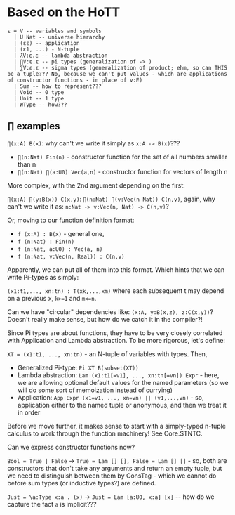 # Based on the HoTT

```
ε = V -- variables and symbols
  | U Nat -- universe hierarchy
  | (εε) -- application
  | (ε1, ...) - N-tuple
  | 𝜆V:ε.ε -- lambda abstraction
  | ∏V:ε.ε -- pi types (generalization of -> )
  | ∑V:ε.ε -- sigma types (generalization of product; ehm, so can THIS be a tuple??? No, because we can't put values - which are applications of constructor functions - in place of v:E)
  | Sum -- how to represent???
  | Void -- 0 type
  | Unit -- 1 type
  | WType -- how???
```

## ∏ examples 

`∏(x:A) B(x)`: why can't we write it simply as `x:A -> B(x)`???

- `∏(n:Nat) Fin(n)` - constructor function for the set of all numbers smaller than n
- `∏(n:Nat) ∏(a:U0) Vec(a,n)` - constructor function for vectors of length n

More complex, with the 2nd argument depending on the first:

`∏(x:A) ∏(y:B(x)) C(x,y)`: `∏(n:Nat) ∏(v:Vec(n Nat)) C(n,v)`, again, why can't we write it as:
`n:Nat -> v:Vec(n, Nat) -> C(n,v)`?

Or, moving to our function definition format:

- `f (x:A) : B(x)` - general one,
- `f (n:Nat) : Fin(n)`
- `f (n:Nat, a:U0) : Vec(a, n)`
- `f (n:Nat, v:Vec(n, Real)) : C(n,v)`

Apparently, we can put all of them into this format. Which hints that we can write Pi-types as simply:

`(x1:t1,..., xn:tn) : T(xk,...,xm)` where each subsequent t may depend on a previous x, `k>=1` and `m<=n`. 

Can we have "circular" dependencies like: `(x:A, y:B(x,z), z:C(x,y))`? Doesn't really make sense, but how do we catch it in the compiler?!

Since Pi types are about functions, they have to be very closely correlated with Application and Lambda abstraction. To be more rigorous, let's define:

`XT = (x1:t1, ..., xn:tn)` - an N-tuple of variables with types. Then,

- Generalized Pi-type: `Pi XT B(subset(XT))`
- Lambda abstraction: `Lam (x1:t1[=v1], ..., xn:tn[=vn]) Expr` - here, we are allowing optional default values for the named parameters (so we will do some sort of memoization instead of currying)
- Application: `App Expr (x1=v1, ..., xn=vn) || (v1,...,vn)` - so, application either to the named tuple or anonymous, and then we treat it in order

Before we move further, it makes sense to start with a simply-typed n-tuple calculus to work through the function machinery! See Core.STNTC.

Can we express constructor functions now?

`Bool = True | False` -> `True = Lam [] [], False = Lam [] []` - so, both are constructors that don't take any arguments and return an empty tuple, but we need to distinguish between them by ConsTag - which we cannot do before sum types (or inductive types?) are defined.

`Just = \a:Type x:a . (x)` -> `Just = Lam [a:U0, x:a] [x]` -- how do we capture the fact `a` is implicit???
